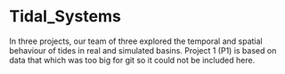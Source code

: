 # Tidal_Systems

In three projects, our team of three explored the temporal and spatial behaviour of tides in real and simulated basins. Project 1 (P1) is based on data that which was too big for git so it could not be included here.
